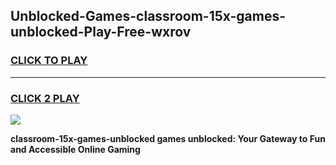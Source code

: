 
## Unblocked-Games-classroom-15x-games-unblocked-Play-Free-wxrov
<h3>
<a href="https://premium76.site?title=classroom-15x-games-unblocked&ref=23A">CLICK TO PLAY</a></h3>
<hr>

<h3>
<a href="https://premium76.site?title=classroom-15x-games-unblocked&ref=23A">CLICK 2 PLAY</a>
  
</h3>

<a href="https://premium76.site?title=classroom-15x-games-unblocked&ref=23A"><img src="https://clearcache.store/games.png"></a>


**classroom-15x-games-unblocked games unblocked: Your Gateway to Fun and Accessible Online Gaming**

